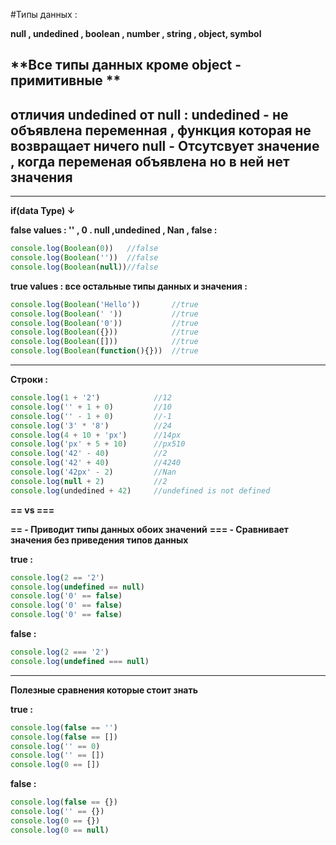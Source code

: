 #Типы данных :

**null , undedined , boolean , number , string , object, symbol**

**Все типы данных кроме object - примитивные **
---
**отличия undedined от null :**
undedined - не объявлена переменная , функция которая не возвращает ничего 
null - Отсутсвует значение , когда переменая объявлена но в ней нет значения
---

---
**if(data Type) ↓**

**false values : '' , 0 . null ,undedined , Nan , false :**
```javaScript
console.log(Boolean(0))   //false
console.log(Boolean(''))  //false
console.log(Boolean(null))//false
```

**true values : все остальные типы данных и значения :** 
```javaScript
console.log(Boolean('Hello'))       //true 
console.log(Boolean(' '))     		//true
console.log(Boolean('0'))           //true
console.log(Boolean({}))            //true
console.log(Boolean([]))			//true
console.log(Boolean(function(){}))  //true
```
---

**Строки :**

```javascript
console.log(1 + '2')			//12
console.log('' + 1 + 0)			//10
console.log('' - 1 + 0)			//-1
console.log('3' * '8')			//24
console.log(4 + 10 + 'px')		//14px
console.log('px' + 5 + 10)		//px510
console.log('42' - 40)			//2
console.log('42' + 40)			//4240
console.log('42px' - 2)			//Nan
console.log(null + 2)			//2
console.log(undedined + 42)		//undefined is not defined
```

**== vs ===**

**== - Приводит типы данных обоих значений**
**=== - Сравнивает значения без приведения типов данных**


**true :**
```javaScript
console.log(2 == '2')
console.log(undefined == null)
console.log('0' == false)
console.log('0' == false)
console.log('0' == false)
```

**false :**
```javaScript
console.log(2 === '2')
console.log(undefined === null)
```

---

**Полезные сравнения которые стоит знать** 


**true :**
```javascript
console.log(false == '')
console.log(false == [])
console.log('' == 0)
console.log('' == [])
console.log(0 == [])
```

**false :**

```javascript
console.log(false == {})
console.log('' == {})
console.log(0 == {})
console.log(0 == null)
```
